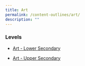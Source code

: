 ```yaml
---
title: Art
permalink: /content-outlines/art/
description: ""
---
```

### Levels

* [Art - Lower Secondary](/files/Content%20Outlines%20For%20Art/Content-Outline-Art-Lower-Secondary-2021.pdf)

* [Art - Upper Secondary](/files/Content%20Outlines%20For%20Art/Content-Outline-Art-Upper-Secondary-2021.pdf)